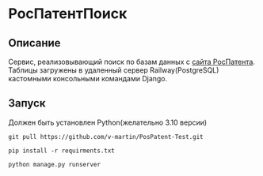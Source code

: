 # РосПатентПоиск

## Описание

Сервис, реализовывающий поиск по базам данных с [сайта РосПатента](https://rospatent.gov.ru/opendata).
Таблицы загружены в удаленный сервер Railway(PostgreSQL) кастомными консольными командами Django.

## Запуск
Должен быть установлен Python(желательно 3.10 версии)

`git pull https://github.com/v-martin/PosPatent-Test.git`

`pip install -r requirments.txt`

`python manage.py runserver`
